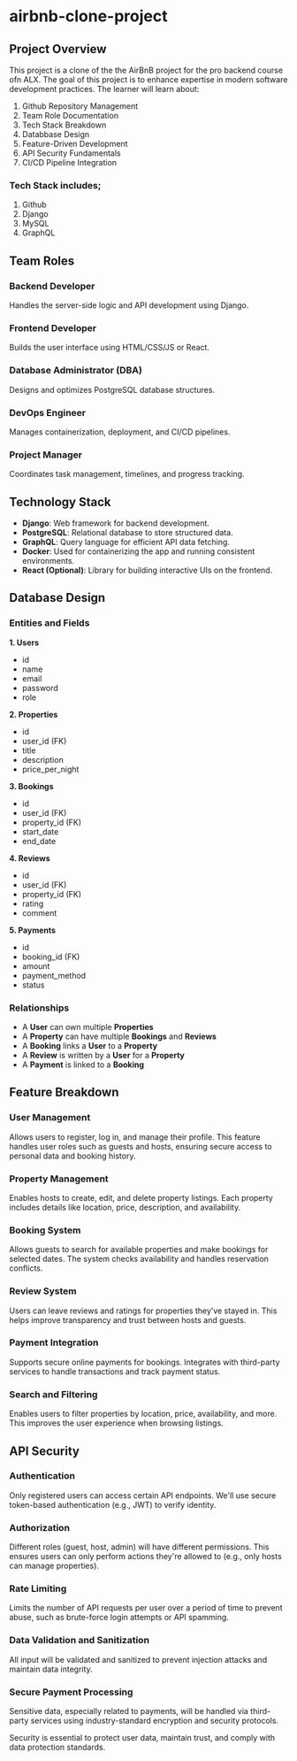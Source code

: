# airbnb-clone-project

## Project Overview
This project is a clone of the the AirBnB project for the pro backend course ofn ALX. The goal of this project is to enhance expertise in modern software development practices. The learner will learn about:
1. Github Repository Management
2. Team Role Documentation
3. Tech Stack Breakdown
4. Databbase Design
5. Feature-Driven Development
6. API Security Fundamentals
7. CI/CD Pipeline Integration

### Tech Stack includes;
1. Github
2. Django
3. MySQL
4. GraphQL

## Team Roles

### Backend Developer
Handles the server-side logic and API development using Django.

### Frontend Developer
Builds the user interface using HTML/CSS/JS or React.

### Database Administrator (DBA)
Designs and optimizes PostgreSQL database structures.

### DevOps Engineer
Manages containerization, deployment, and CI/CD pipelines.

### Project Manager
Coordinates task management, timelines, and progress tracking.

## Technology Stack

- **Django**: Web framework for backend development.
- **PostgreSQL**: Relational database to store structured data.
- **GraphQL**: Query language for efficient API data fetching.
- **Docker**: Used for containerizing the app and running consistent environments.
- **React (Optional)**: Library for building interactive UIs on the frontend.

## Database Design

### Entities and Fields

**1. Users**
- id
- name
- email
- password
- role

**2. Properties**
- id
- user_id (FK)
- title
- description
- price_per_night

**3. Bookings**
- id
- user_id (FK)
- property_id (FK)
- start_date
- end_date

**4. Reviews**
- id
- user_id (FK)
- property_id (FK)
- rating
- comment

**5. Payments**
- id
- booking_id (FK)
- amount
- payment_method
- status

### Relationships
- A **User** can own multiple **Properties**
- A **Property** can have multiple **Bookings** and **Reviews**
- A **Booking** links a **User** to a **Property**
- A **Review** is written by a **User** for a **Property**
- A **Payment** is linked to a **Booking**

## Feature Breakdown

### User Management
Allows users to register, log in, and manage their profile. This feature handles user roles such as guests and hosts, ensuring secure access to personal data and booking history.

### Property Management
Enables hosts to create, edit, and delete property listings. Each property includes details like location, price, description, and availability.

### Booking System
Allows guests to search for available properties and make bookings for selected dates. The system checks availability and handles reservation conflicts.

### Review System
Users can leave reviews and ratings for properties they’ve stayed in. This helps improve transparency and trust between hosts and guests.

### Payment Integration
Supports secure online payments for bookings. Integrates with third-party services to handle transactions and track payment status.

### Search and Filtering
Enables users to filter properties by location, price, availability, and more. This improves the user experience when browsing listings.

## API Security

### Authentication
Only registered users can access certain API endpoints. We'll use secure token-based authentication (e.g., JWT) to verify identity.

### Authorization
Different roles (guest, host, admin) will have different permissions. This ensures users can only perform actions they're allowed to (e.g., only hosts can manage properties).

### Rate Limiting
Limits the number of API requests per user over a period of time to prevent abuse, such as brute-force login attempts or API spamming.

### Data Validation and Sanitization
All input will be validated and sanitized to prevent injection attacks and maintain data integrity.

### Secure Payment Processing
Sensitive data, especially related to payments, will be handled via third-party services using industry-standard encryption and security protocols.

Security is essential to protect user data, maintain trust, and comply with data protection standards.
